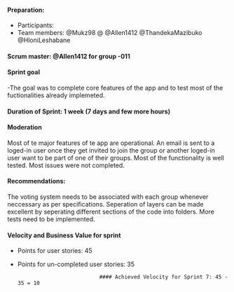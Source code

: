 #### Preparation:
- Participants:
- Team members: @Mukz98 @ @Allen1412 @ThandekaMazibuko @HloniLeshabane 

#### Scrum master: @Allen1412 for group -011

#### Sprint goal
-The goal was to complete core features of the app and to test most of the fuctionalities already implemeted.


#### Duration of Sprint: 1 week (7 days and few more hours)

#### Moderation

Most of te major features of te app are operational. An email is sent to a loged-in user once they get invited to join the group or another loged-in user want to be part of one of their groups. Most of the functionality is well tested. Most issues were not completed.

#### Recommendations: 
The voting  system needs to be associated with each group whenever neccessary as per specifications. Seperation of layers can be made excellent by seperating different sections of the code into folders. More tests need to be implemented.

#### Velocity and Business Value for sprint

- Points for  user stories: 45
- Points for un-completed user stories: 35

                                #### Achieved Velocity for Sprint 7: 45 - 35 = 10